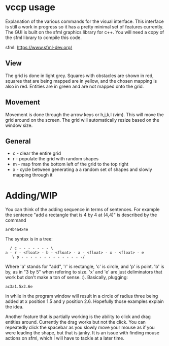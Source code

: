 
# vccp usage

Explanation of the various commands for the visual interface. This interface is still a work
in progress so it has a pretty minimal set of features currently. The GUI is built on the
sfml graphics library for c++. You will need a copy of the sfml library to compile this code.

sfml: https://www.sfml-dev.org/

## View

The grid is done in light grey. Squares with obstacles are shown in red, squares that are being mapped
are in yellow, and the chosen mapping is also in red. Entities are in green and are not mapped onto
the grid. 

## Movement

Movement is done through the arrow keys or h,j,k,l (vim). This will move the grid around on the screen.
The grid will automatically resize based on the window size.

## General

 * c - clear the entire grid
 * r - populate the grid with random shapes
 * m - map from the bottom left of the grid to the top right
 * x - cycle between generating a a random set of shapes and slowly mapping through it

# Adding/WIP

You can think of the adding sequence in terms of sentences. For example the sentence "add
a rectangle that is 4 by 4 at (4,4)" is described by the command
```
ar4b4a4x4e
```
The syntax is in a tree:
```
  / c - - - - - - - \
a - r - <float> - b - <float> - a - <float> - x - <float> - e
   \ p - - - - - - - - - - - - - -/
```
Where 'a' stands for "add", 'r' is rectangle, 'c' is circle, and 'p' is point. 'b' is by, as 
in "3 by 5" when refering to size. 'x' and 'e' are just deliminators that work but don't make 
a ton of sense. :). Basically, plugging:
```
ac3a1.5x2.6e
```
in while in the program window will result in a circle of radius three being added at x position 1.5 and 
y position 2.6. Hopefully those examples explain the idea.   
   
     
Another feature that is partially working is the ability to click and drag entities around. Currently the
drag works but not the click. You can repeatedly click the spacebar as you slowly move your mouse as if you
were leading the shape, but that is janky. It is an issue with finding mouse actions on sfml, which I will
have to tackle at a later time.
